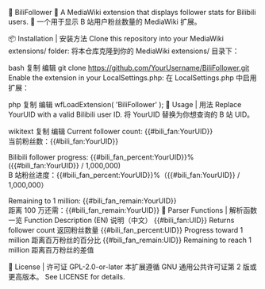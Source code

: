 📄 BiliFollower
👥 A MediaWiki extension that displays follower stats for Bilibili users.
👥 一个用于显示 B 站用户粉丝数量的 MediaWiki 扩展。

📦 Installation | 安装方法
Clone this repository into your MediaWiki extensions/ folder:
将本仓库克隆到你的 MediaWiki extensions/ 目录下：

bash
复制
编辑
git clone https://github.com/YourUsername/BiliFollower.git
Enable the extension in your LocalSettings.php:
在 LocalSettings.php 中启用扩展：

php
复制
编辑
wfLoadExtension( 'BiliFollower' );
📘 Usage | 用法
Replace YourUID with a valid Bilibili user ID.
将 YourUID 替换为你想查询的 B 站 UID。

wikitext
复制
编辑
Current follower count: {{#bili_fan:YourUID}}  
当前粉丝数：{{#bili_fan:YourUID}}

Bilibili follower progress: {{#bili_fan_percent:YourUID}}% ({{#bili_fan:YourUID}} / 1,000,000)  
B 站粉丝进度：{{#bili_fan_percent:YourUID}}%（{{#bili_fan:YourUID}} / 1,000,000）

Remaining to 1 million: {{#bili_fan_remain:YourUID}}  
距离 100 万还需：{{#bili_fan_remain:YourUID}}
🧩 Parser Functions | 解析函数一览
Function	Description (EN)	说明（中文）
{{#bili_fan:UID}}	Returns follower count	返回粉丝数量
{{#bili_fan_percent:UID}}	Progress toward 1 million	距离百万粉丝的百分比
{{#bili_fan_remain:UID}}	Remaining to reach 1 million	距离百万粉丝的差值

📄 License | 许可证
GPL-2.0-or-later
本扩展遵循 GNU 通用公共许可证第 2 版或更高版本。
See LICENSE for details.


